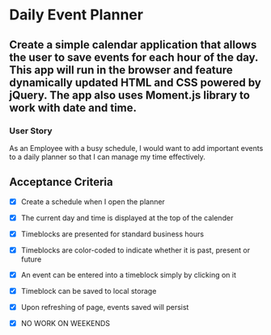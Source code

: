 # Daily Event Planner

## Create a simple calendar application that allows the user to save events for each hour of the day. This app will run in the browser and feature dynamically updated HTML and CSS powered by jQuery. The app also uses Moment.js library to work with date and time. 

### User Story
As an Employee with a busy schedule, I would want to add important events to a daily planner so that I can manage my time effectively.

## Acceptance Criteria

- [x] Create a schedule when I open the planner
- [x] The current day and time is displayed at the top of the calender
- [x] Timeblocks are presented for standard business hours
- [x] Timeblocks are color-coded to indicate whether it is past, present or future
- [x] An event can be entered into a timeblock simply by clicking on it
- [x] Timeblock can be saved to local storage
- [x] Upon refreshing of page, events saved will persist
- [x] NO WORK ON WEEKENDS

